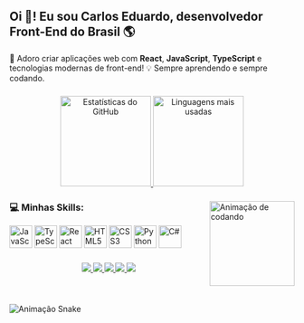 <h2 align="left">Oi 👋! Eu sou Carlos Eduardo, desenvolvedor Front-End do Brasil 🌎</h2>
<p align="left">
  🚀 Adoro criar aplicações web com <strong>React</strong>, <strong>JavaScript</strong>, <strong>TypeScript</strong> e tecnologias modernas de front-end!  
  💡 Sempre aprendendo e sempre codando.
</p>

###

<div align="center">
  <a href="https://github.com/carloseduardo">
    <img src="https://github-readme-stats.vercel.app/api?username=carloseduardo&show_icons=true&theme=dracula&count_private=true" height="160" alt="Estatísticas do GitHub"/>
  </a>
  <a href="https://github.com/carloseduardo">
    <img src="https://github-readme-stats.vercel.app/api/top-langs/?username=carloseduardo&layout=compact&theme=dracula&langs_count=6" height="160" alt="Linguagens mais usadas"/>
  </a>
</div>

###

<img align="right" height="150" src="https://i.gifer.com/origin/65/65efzo.gif" alt="Animação de codando"/>

###

<div align="left">
  <h3>💻 Minhas Skills:</h3>
  <img src="https://cdn.jsdelivr.net/gh/devicons/devicon/icons/javascript/javascript-original.svg" height="40" alt="JavaScript" />  
  <img src="https://cdn.jsdelivr.net/gh/devicons/devicon/icons/typescript/typescript-original.svg" height="40" alt="TypeScript" />  
  <img src="https://cdn.jsdelivr.net/gh/devicons/devicon/icons/react/react-original.svg" height="40" alt="React" />  
  <img src="https://cdn.jsdelivr.net/gh/devicons/devicon/icons/html5/html5-original.svg" height="40" alt="HTML5" />  
  <img src="https://cdn.jsdelivr.net/gh/devicons/devicon/icons/css3/css3-original.svg" height="40" alt="CSS3" />  
  <img src="https://cdn.jsdelivr.net/gh/devicons/devicon/icons/python/python-original.svg" height="40" alt="Python" />  
  <img src="https://cdn.jsdelivr.net/gh/devicons/devicon/icons/csharp/csharp-original.svg" height="40" alt="C#" />  
</div>

###

<div align="center">
  <a href="https://www.youtube.com/">
    <img src="https://img.shields.io/badge/YouTube-FF0000?style=for-the-badge&logo=youtube&logoColor=white" />
  </a>
  <a href="https://www.instagram.com/">
    <img src="https://img.shields.io/badge/Instagram-E4405F?style=for-the-badge&logo=instagram&logoColor=white" />
  </a>
  <a href="https://www.twitch.tv/">
    <img src="https://img.shields.io/badge/Twitch-9146FF?style=for-the-badge&logo=twitch&logoColor=white" />
  </a>
  <a href="mailto:carloseduardo@gmail.com">
    <img src="https://img.shields.io/badge/Gmail-D14836?style=for-the-badge&logo=gmail&logoColor=white" />
  </a>
  <a href="https://www.linkedin.com/in/carloseduardo/">
    <img src="https://img.shields.io/badge/LinkedIn-0077B5?style=for-the-badge&logo=linkedin&logoColor=white" />
  </a>
</div>

###

<br clear="both">

![Animação Snake](https://raw.githubusercontent.com/carloseduardo/carloseduardo/output/snake.svg)
